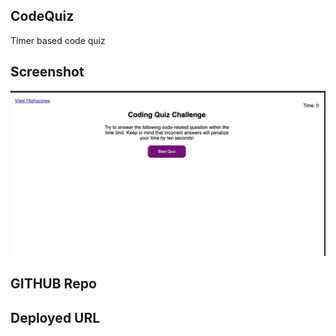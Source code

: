 ## CodeQuiz
Timer based code quiz

## Screenshot
![WebsiteScreenshot](Assets/Screenshot.png)

## GITHUB Repo


## Deployed URL

